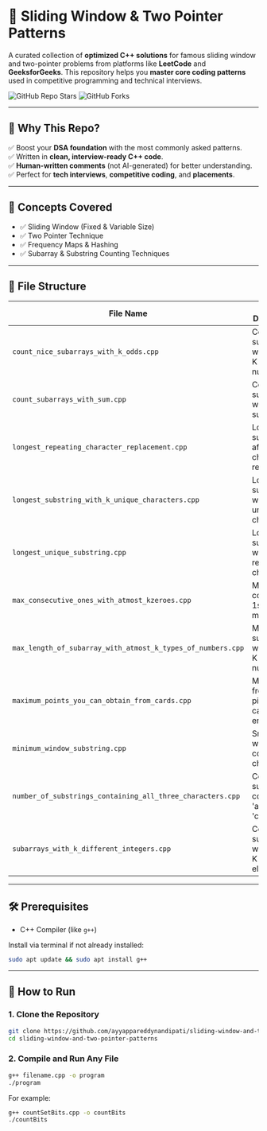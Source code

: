 # 🚀 Sliding Window & Two Pointer Patterns

A curated collection of **optimized C++ solutions** for famous sliding window and two-pointer problems from platforms like **LeetCode** and **GeeksforGeeks**. This repository helps you **master core coding patterns** used in competitive programming and technical interviews.

![GitHub Repo Stars](https://img.shields.io/github/stars/ayyappareddynandipati/sliding-window-and-two-pointer-patterns?style=social)
![GitHub Forks](https://img.shields.io/github/forks/ayyappareddynandipati/sliding-window-and-two-pointer-patterns?style=social)

---

## 📌 Why This Repo?

✅ Boost your **DSA foundation** with the most commonly asked patterns.  
✅ Written in **clean, interview-ready C++ code**.  
✅ **Human-written comments** (not AI-generated) for better understanding.  
✅ Perfect for **tech interviews**, **competitive coding**, and **placements**.

---

## 🧠 Concepts Covered

- ✅ Sliding Window (Fixed & Variable Size)
- ✅ Two Pointer Technique
- ✅ Frequency Maps & Hashing
- ✅ Subarray & Substring Counting Techniques

---

## 📁 File Structure

| File Name | Problem Description |
|-----------|---------------------|
| `count_nice_subarrays_with_k_odds.cpp` | Count subarrays with exactly K odd numbers |
| `count_subarrays_with_sum.cpp` | Count subarrays with given sum |
| `longest_repeating_character_replacement.cpp` | Longest substring after character replacement |
| `longest_substring_with_k_unique_characters.cpp` | Longest substring with K unique characters |
| `longest_unique_substring.cpp` | Longest substring without repeating characters |
| `max_consecutive_ones_with_atmost_kzeroes.cpp` | Max consecutive 1s with at most K 0s |
| `max_length_of_subarray_with_atmost_k_types_of_numbers.cpp` | Max subarray with at most K distinct numbers |
| `maximum_points_you_can_obtain_from_cards.cpp` | Max score from picking cards from ends |
| `minimum_window_substring.cpp` | Smallest window that contains all characters |
| `number_of_substrings_containing_all_three_characters.cpp` | Count substrings containing 'a', 'b', and 'c' |
| `subarrays_with_k_different_integers.cpp` | Count subarrays with exactly K distinct elements |

---


## 🛠️ Prerequisites

* C++ Compiler (like `g++`)

Install via terminal if not already installed:

```bash
sudo apt update && sudo apt install g++
```

---

## 🚀 How to Run

### 1. **Clone the Repository**
```bash
git clone https://github.com/ayyappareddynandipati/sliding-window-and-two-pointer-patterns.git
cd sliding-window-and-two-pointer-patterns
```


### 2. **Compile and Run Any File**

```bash
g++ filename.cpp -o program
./program
```

For example:

```bash
g++ countSetBits.cpp -o countBits
./countBits
```

